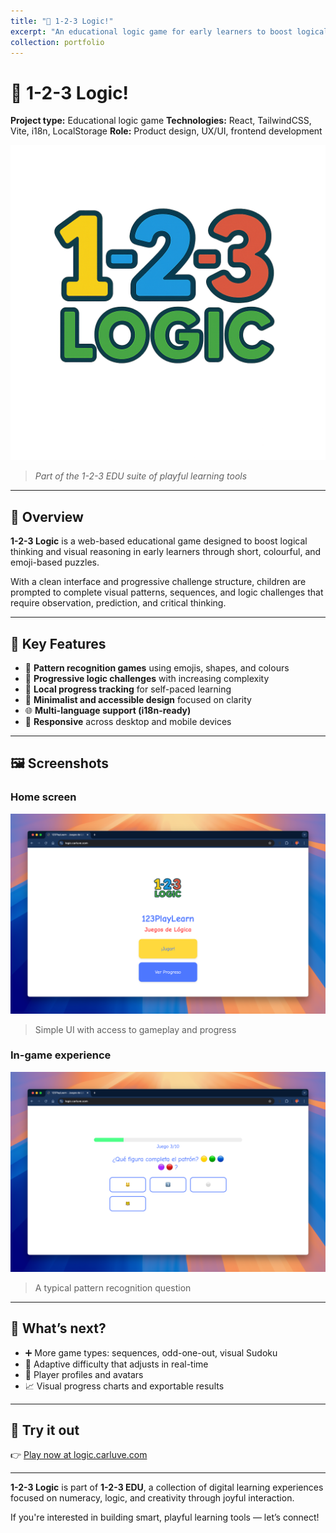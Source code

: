 ```yaml
---
title: "🧠 1-2-3 Logic!"
excerpt: "An educational logic game for early learners to boost logical thinking with visual puzzles.<br/><img src='/images/portfolio/123logic-logo.png'>"
collection: portfolio
---
```


# 🧠 1-2-3 Logic!

**Project type:** Educational logic game
**Technologies:** React, TailwindCSS, Vite, i18n, LocalStorage
**Role:** Product design, UX/UI, frontend development

![1-2-3 Logic Logo](/images/portfolio/123logic-logo.png)
> *Part of the 1-2-3 EDU suite of playful learning tools*

---

## 🧠 Overview

**1-2-3 Logic** is a web-based educational game designed to boost logical thinking and visual reasoning in early learners through short, colourful, and emoji-based puzzles.

With a clean interface and progressive challenge structure, children are prompted to complete visual patterns, sequences, and logic challenges that require observation, prediction, and critical thinking.

---

## 🧩 Key Features

- 🧠 **Pattern recognition games** using emojis, shapes, and colours
- 🔄 **Progressive logic challenges** with increasing complexity
- 💾 **Local progress tracking** for self-paced learning
- 🎨 **Minimalist and accessible design** focused on clarity
- 🌐 **Multi-language support (i18n-ready)**
- 📱 **Responsive** across desktop and mobile devices

---

## 🖼 Screenshots

### Home screen
![Home screen](/images/portfolio/202505_logic.png)
> Simple UI with access to gameplay and progress

### In-game experience
![Game screen](/images/portfolio/202505_01logic.png)
> A typical pattern recognition question

---

## 🚀 What’s next?

- ➕ More game types: sequences, odd-one-out, visual Sudoku
- 🧩 Adaptive difficulty that adjusts in real-time
- 🧒 Player profiles and avatars
- 📈 Visual progress charts and exportable results

---

## 🔗 Try it out

👉 [Play now at logic.carluve.com](https://logic.carluve.com)

---

**1-2-3 Logic** is part of **1-2-3 EDU**, a collection of digital learning experiences focused on numeracy, logic, and creativity through joyful interaction.

If you're interested in building smart, playful learning tools — let’s connect!
